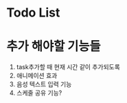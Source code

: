 # Todo List

# 추가 해야할 기능들

1.  task추가할 때 현재 시간 같이 추가되도록
2.  애니메이션 효과
3.  음성 텍스트 입력 기능
4.  스케줄 공유 기능?

